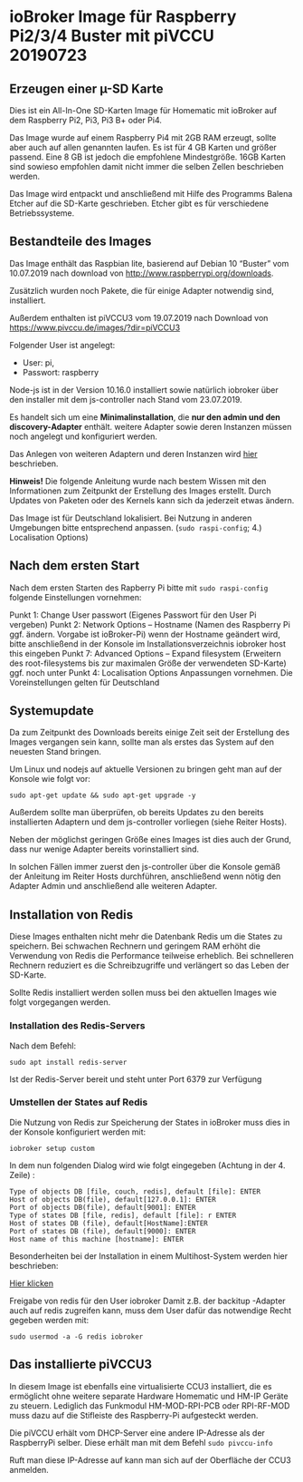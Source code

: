 # ioBroker Image für Raspberry Pi2/3/4 Buster mit piVCCU  20190723

## Erzeugen einer µ-SD Karte
Dies ist ein All-In-One SD-Karten Image für Homematic mit ioBroker  auf dem Raspberry Pi2, Pi3, Pi3 B+ oder Pi4. 

Das Image wurde auf einem Raspberry Pi4 mit 2GB RAM erzeugt, sollte aber 
auch auf allen genannten laufen. Es ist für 4 GB Karten und größer passend. Eine 8 GB ist jedoch die empfohlene Mindestgröße. 16GB Karten sind sowieso 
empfohlen damit nicht immer die selben Zellen beschrieben werden.

Das Image wird entpackt und anschließend mit Hilfe des Programms Balena Etcher auf die SD-Karte geschrieben. Etcher gibt es für verschiedene Betriebssysteme.

## Bestandteile des Images
Das Image enthält das Raspbian lite, basierend auf Debian 10 “Buster” vom 10.07.2019 nach download von http://www.raspberrypi.org/downloads.

Zusätzlich wurden noch Pakete, die für  einige Adapter notwendig sind, installiert.

Außerdem enthalten ist piVCCU3 vom 19.07.2019 nach Download von  https://www.pivccu.de/images/?dir=piVCCU3

Folgender User ist angelegt:

* User: pi,
* Passwort: raspberry

Node-js ist in der Version 10.16.0 installiert sowie natürlich iobroker über den installer mit dem js-controller nach Stand vom 23.07.2019.

Es handelt sich um eine **Minimalinstallation**, die **nur den admin und den discovery-Adapter** enthält. weitere Adapter sowie deren Instanzen müssen noch angelegt und konfiguriert werden.

Das Anlegen  von weiteren Adaptern und deren Instanzen wird [hier](/tutorial/adapter.md) beschrieben.

**Hinweis!**
Die folgende Anleitung wurde nach bestem Wissen mit den Informationen zum Zeitpunkt der Erstellung des Images erstellt. Durch Updates von Paketen oder des 
Kernels kann sich da jederzeit etwas ändern.

Das Image ist für Deutschland lokalisiert. Bei Nutzung in anderen Umgebungen bitte entsprechend anpassen. (`sudo raspi-config`; 4.) Localisation Options)
 

## Nach dem ersten Start
Nach dem ersten Starten des Rapberry Pi bitte mit `sudo raspi-config` folgende Einstellungen vornehmen:

Punkt 1: Change User passwort (Eigenes Passwort für den User Pi vergeben)
Punkt 2: Network Options – Hostname (Namen des Raspberry Pi ggf. ändern. Vorgabe ist ioBroker-Pi)
wenn der Hostname geändert wird, bitte anschließend in der Konsole im Installationsverzeichnis iobroker host this eingeben
Punkt 7: Advanced Options – Expand filesystem (Erweitern des root-filesystems bis zur maximalen Größe der verwendeten SD-Karte)
ggf. noch unter Punkt 4: Localisation Options Anpassungen vornehmen. Die Voreinstellungen gelten für Deutschland
 

 

## Systemupdate
Da zum Zeitpunkt des Downloads bereits einige Zeit seit der Erstellung des Images vergangen sein kann, sollte man als erstes das System auf den neuesten Stand bringen.

Um Linux und nodejs auf aktuelle Versionen zu bringen geht man auf der Konsole wie folgt vor:

```sudo apt-get update && sudo apt-get upgrade -y```

Außerdem sollte man überprüfen, ob bereits Updates zu den bereits installierten Adaptern und dem js-controller vorliegen (siehe Reiter Hosts).

Neben der möglichst geringen Größe eines Images ist dies auch der Grund, dass nur wenige Adapter bereits vorinstalliert sind.

In solchen Fällen immer zuerst den js-controller über die Konsole gemäß der Anleitung im Reiter Hosts durchführen, anschließend wenn nötig den Adapter Admin und anschließend alle weiteren Adapter.


## Installation von Redis
Diese Images enthalten nicht mehr die Datenbank Redis um die States zu speichern. Bei schwachen Rechnern und geringem RAM erhöht die Verwendung von Redis 
die Performance teilweise erheblich. Bei schnelleren Rechnern reduziert es die Schreibzugriffe und verlängert so das Leben der SD-Karte.

Sollte Redis installiert werden sollen muss bei den aktuellen Images wie folgt vorgegangen werden.

### Installation des Redis-Servers
Nach dem Befehl:

`sudo apt install redis-server`

Ist der Redis-Server bereit und steht unter Port 6379 zur Verfügung

### Umstellen der States auf Redis
Die Nutzung von Redis zur Speicherung der States in ioBroker muss dies in der Konsole konfiguriert werden mit:

`iobroker setup custom`

In dem nun folgenden Dialog wird wie folgt eingegeben (Achtung in der 4. Zeile) :

```
Type of objects DB [file, couch, redis], default [file]: ENTER
Host of objects DB(file), default[127.0.0.1]: ENTER
Port of objects DB(file), default[9001]: ENTER
Type of states DB [file, redis], default [file]: r ENTER
Host of states DB (file), default[HostName]:ENTER
Port of states DB (file), default[9000]: ENTER
Host name of this machine [hostname]: ENTER
```
 
Besonderheiten bei der Installation in einem Multihost-System werden hier beschrieben:

[Hier klicken](config/multihost.md)

Freigabe von redis für den User iobroker
Damit z.B. der backitup -Adapter auch auf redis zugreifen kann, muss dem User dafür das notwendige Recht gegeben werden mit:

`sudo usermod -a -G redis iobroker`

## Das installierte piVCCU3
In diesem Image ist ebenfalls eine virtualisierte CCU3 installiert, die es ermöglicht ohne weitere separate Hardware Homematic und HM-IP Geräte zu steuern. 
Lediglich das Funkmodul HM-MOD-RPI-PCB oder RPI-RF-MOD muss dazu auf die Stifleiste des Raspberry-Pi aufgesteckt werden.

Die piVCCU erhält vom DHCP-Server eine andere IP-Adresse als der RaspberryPi selber. Diese erhält man mit dem Befehl `sudo pivccu-info`

Ruft man diese IP-Adresse auf kann man sich auf der Oberfläche der CCU3 anmelden.
